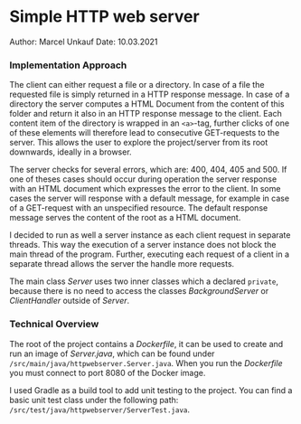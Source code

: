 # Simple HTTP web server

Author: Marcel Unkauf
Date: 10.03.2021

### Implementation Approach

The client can either request a file or a directory. In case of a file the requested file is simply returned in a HTTP response message. In case of a directory the server computes a HTML Document from the content of this folder and return it also in an HTTP response message to the client. Each content item of the directory is wrapped in an `<a>`-tag, further clicks of one of these elements will therefore lead to consecutive GET-requests to the server. This allows the user to explore the project/server from its root downwards, ideally in a browser.

The server checks for several errors, which are: 400, 404, 405 and 500. If one of theses cases should occur during operation the server response with an HTML document which expresses the error to the client. In some cases the server will response with a default message, for example in case of a GET-request with an unspecified resource. The default response message serves the content of the root as a HTML document.

I decided to run as well a server instance as each client request in separate threads. This way the execution of a server instance does not block the main thread of the program. Further, executing each request of a client in a separate thread allows the server the handle more requests.

The main class *Server* uses two inner classes which a declared `private`, because there is no need to access the classes *BackgroundServer* or *ClientHandler* outside of *Server*.



### Technical Overview

The root of the project contains a *Dockerfile*, it can be used to create and run an image of *Server.java*, which can be found under `/src/main/java/httpwebserver.Server.java`.  When you run the *Dockerfile* you must connect to port 8080 of the Docker image.

I used Gradle as a build tool to add unit testing to the project. You can find a basic unit test class under the following path: `/src/test/java/httpwebserver/ServerTest.java`.